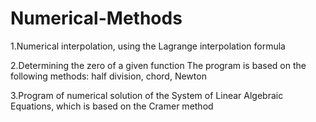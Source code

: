 # Numerical-Methods
1.Numerical interpolation, using the Lagrange interpolation formula


2.Determining the zero of a given function The program is based on the following methods: half division, chord, Newton


3.Program of numerical solution of the System of Linear Algebraic Equations, which is based on the Cramer method
